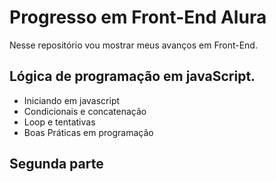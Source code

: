 
# Progresso em Front-End Alura

Nesse repositório vou mostrar meus avanços em Front-End.


## Lógica de programação em javaScript.

* Iniciando em javascript
* Condicionais e concatenação
* Loop e tentativas
* Boas Práticas em programação

## Segunda parte
